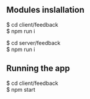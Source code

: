 ## Modules inslallation
$ cd client/feedback <br />
$ npm run i

$ cd server/feedback <br />
$ npm run i

## Running the app

$ cd client/feedback <br />
$ npm start
